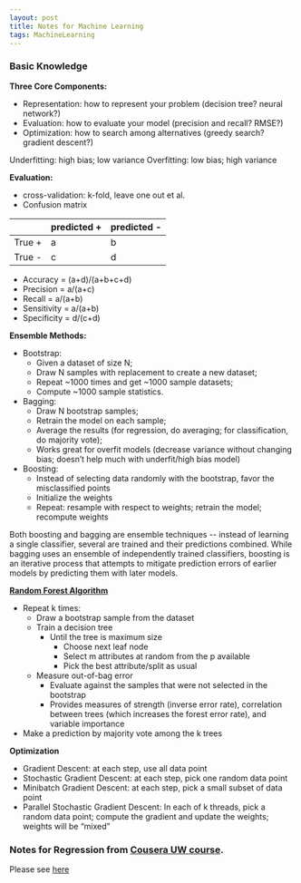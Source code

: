 ```yaml
---
layout: post
title: Notes for Machine Learning
tags: MachineLearning
---
```


### Basic Knowledge

**Three Core Components:**

* Representation: how to represent your  problem (decision tree? neural network?)
* Evaluation: how to evaluate your model (precision and recall? RMSE?)
* Optimization: how to search among alternatives (greedy search? gradient descent?)

Underfitting: high bias; low variance
Overfitting: low bias; high variance

**Evaluation:**

* cross-validation: k-fold, leave one out et al.
* Confusion matrix

 | |predicted + | predicted -|
 |---|---|---|
 |True + | a | b |
 |True - | c | d |
 
 * Accuracy = (a+d)/(a+b+c+d)
 * Precision = a/(a+c)
 * Recall = a/(a+b)
 * Sensitivity = a/(a+b)
 * Specificity = d/(c+d)

**Ensemble Methods:**

* Bootstrap: 
  * Given a dataset of size N; 
  * Draw N samples with replacement to create a new dataset; 
  * Repeat ~1000 times and get ~1000 sample datasets; 
  * Compute ~1000 sample statistics.
* Bagging:
  * Draw N bootstrap samples; 
  * Retrain the model on each sample; 
  * Average the results (for regression, do averaging; for classification, do majority vote); 
  * Works great for overfit models (decrease variance without changing bias; doesn’t help much with underfit/high bias model)
* Boosting:
  * Instead of selecting data randomly with the bootstrap, favor the misclassified points
  * Initialize the weights
  * Repeat: resample with respect to weights; retrain the model; recompute weights

Both boosting and bagging are ensemble techniques -- instead of learning a single classifier, several are trained and their predictions combined. While bagging uses an ensemble of independently trained classifiers, boosting is an iterative process that attempts to mitigate prediction errors of earlier models by predicting them with later models.

**[Random Forest Algorithm](https://youtu.be/loNcrMjYh64)**

* Repeat k times:
  * Draw a bootstrap sample from the dataset
  * Train a decision tree
    * Until the tree is maximum size
      * Choose next leaf node
      * Select m attributes at random from the p available
      * Pick the best attribute/split as usual
  * Measure out-of-bag error
    * Evaluate against the samples that were not selected in the bootstrap
    * Provides measures of strength (inverse error rate), correlation between trees (which increases the forest error rate), and variable importance
* Make a prediction by majority vote among the k trees

**Optimization**

* Gradient Descent: at each step, use all data point
* Stochastic Gradient Descent: at each step, pick one random data point
* Minibatch Gradient Descent: at each step, pick a small subset of data point
* Parallel Stochastic Gradient Descent: In each of k threads, pick a random data point; compute the gradient and update the weights; weights will be “mixed”

### Notes for Regression from [Cousera UW course](https://www.coursera.org/learn/ml-regression).

Please see [here](https://github.com/xzenggit/self_learning/blob/master/Machine_Learning_UW/Machine_Learning_Notes_Regression.ipynb)


